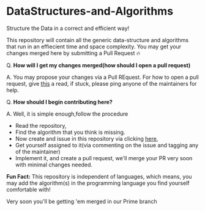 # DataStructures-and-Algorithms
Structure the Data in a correct and efficient way!

This repository will contain all the generic data-structure and algorithms that run in an effiecient time and space complexity. 
You may get your changes merged here by submitting a Pull Request :fire:

Q. **How will I get my changes merged(how should I open a pull request)**

A. You may propose your changes via a Pull REquest. For how to open a pull request, give [this](https://opensource.com/article/19/7/create-pull-request-github) a read, if stuck, please ping anyone of the maintainers for help.

Q. **How should I begin contributing here?**

A. Well, it is simple enough,follow the procedure
   * Read the repository, 
   * Find the algorithm that you think is missing. 
   * Now create and issue in this repository via clicking [here](https://github.com/hacktoberfest2k20/DataStructures-and-Algorithms/issues/new), 
   * Get yourself assigned to it(via commenting on the issue and tagging any of the maintainer)
   * Implement it, and create a pull request, we'll merge your PR very soon with minimal changes needed.
 
**Fun Fact:** This repository is independent of languages, which means, you may add the algorithm(s) in the programming language you find yourself comfortable with!
   
 Very soon you'll be getting 'em merged in our Prime branch  

